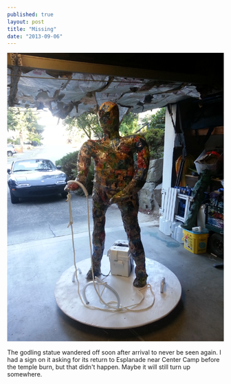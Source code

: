 ```yaml
---
published: true
layout: post
title: "Missing"
date: "2013-09-06"
---
```


![Missing](../images/2013/09/20130804_190611.jpg)

The godling statue wandered off soon after arrival to never be seen again. I had a sign on it asking for its return to Esplanade near Center Camp before the temple burn, but that didn't happen. Maybe it will still turn up somewhere.
